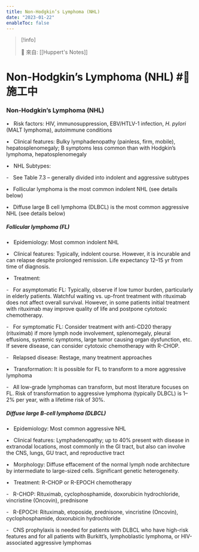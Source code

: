 ```yaml
---
title: Non-Hodgkin’s Lymphoma (NHL)
date: "2023-01-22"
enableToc: false
---
```


> [!info]
>
> 🌱 來自: [[Huppert's Notes]]

# Non-Hodgkin’s Lymphoma (NHL) #🚧 施工中

### Non-Hodgkin’s Lymphoma (NHL)

•   Risk factors: HIV, immunosuppression, EBV/HTLV-1 infection, *H. pylori* (MALT lymphoma), autoimmune conditions

•   Clinical features: Bulky lymphadenopathy (painless, firm, mobile), hepatosplenomegaly; B symptoms less common than with Hodgkin’s lymphoma, hepatosplenomegaly

•   NHL Subtypes:

-   See Table 7.3 – generally divided into indolent and aggressive subtypes

**•**   Follicular lymphoma is the most common indolent NHL (see details below)

**•**   Diffuse large B cell lymphoma (DLBCL) is the most common aggressive NHL (see details below)

##### Follicular lymphoma (FL)

•   Epidemiology: Most common indolent NHL

•   Clinical features: Typically, indolent course. However, it is incurable and can relapse despite prolonged remission. Life expectancy 12–15 yr from time of diagnosis.

•   Treatment:

-   For asymptomatic FL: Typically, observe if low tumor burden, particularly in elderly patients. Watchful waiting vs. up-front treatment with rituximab does not affect overall survival. However, in some patients initial treatment with rituximab may improve quality of life and postpone cytotoxic chemotherapy.

-   For symptomatic FL: Consider treatment with anti-CD20 therapy (rituximab) if more lymph node involvement, splenomegaly, pleural effusions, systemic symptoms, large tumor causing organ dysfunction, etc. If severe disease, can consider cytotoxic chemotherapy with R-CHOP.

-   Relapsed disease: Restage, many treatment approaches

•   Transformation: It is possible for FL to transform to a more aggressive lymphoma

-   All low-grade lymphomas can transform, but most literature focuses on FL. Risk of transformation to aggressive lymphoma (typically DLBCL) is 1–2% per year, with a lifetime risk of 30%.

##### Diffuse large B-cell lymphoma (DLBCL)

•   Epidemiology: Most common aggressive NHL

•   Clinical features: Lymphadenopathy; up to 40% present with disease in extranodal locations, most commonly in the GI tract, but also can involve the CNS, lungs, GU tract, and reproductive tract

•   Morphology: Diffuse effacement of the normal lymph node architecture by intermediate to large-sized cells. Significant genetic heterogeneity.

•   Treatment: R-CHOP or R-EPOCH chemotherapy

-   R-CHOP: Rituximab, cyclophosphamide, doxorubicin hydrochloride, vincristine (Oncovin), prednisone

-   R-EPOCH: Rituximab, etoposide, prednisone, vincristine (Oncovin), cyclophosphamide, doxorubicin hydrochloride

-   CNS prophylaxis is needed for patients with DLBCL who have high-risk features and for all patients with Burkitt’s, lymphoblastic lymphoma, or HIV-associated aggressive lymphomas

